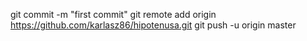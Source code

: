git commit -m "first commit"
git remote add origin https://github.com/karlasz86/hipotenusa.git
git push -u origin master